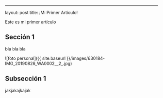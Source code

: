 ---
layout: post
title: ¡Mi Primer Artículo!

Este es mi primer artículo

## Sección 1

bla bla bla

![foto personal]({{ site.baseurl }}/images/630184-IMG_20190826_WA0002__2_.jpg)

## Subsección 1

jakjakajkajak
